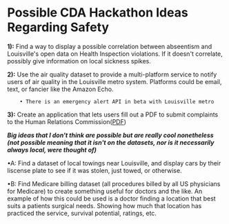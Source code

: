 Possible CDA Hackathon Ideas Regarding Safety
===============

__1):__ Find a way to display a possible correlation between abseentism and Louisville's open data on Health Inspection violations. If it doesn't correlate, possibly give information on local sickness spikes.

__2):__ Use the air quality dataset to provide a multi-platform service to notify users of air quality in the Louisville metro system. Platforms could be email, text, or fancier like the Amazon Echo.

        • There is an emergency alert API in beta with Louisville metro

__3):__ Create an application that lets users fill out a PDF to submit complaints to the Human Relations Commission([PDF](https://louisvilleky.gov/sites/default/files/human_relations/lmhrc_complaint_management_system_form.pdf))




***_Big ideas that I don't think are possible but are really cool nonetheless (not possible meaning that it isn't on the datasets, nor is it necessarily always local, were thought of)_***

•A: Find a dataset of local towings near Louisville, and display cars by their liscense plate to see if it was stolen, just towed, or otherwise.

•B: Find Medicare billing dataset (all procedures billed by all US physicians for Medicare) to create something useful for doctors and the like. An example of how this could be used is a doctor finding a location that best suits a patients surgical needs. Showing how much that location has practiced the service, survival potential, ratings, etc.

